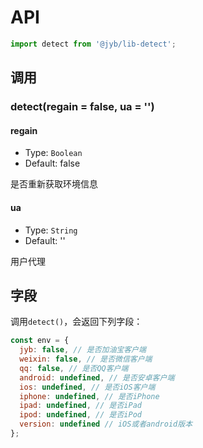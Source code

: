 # API

```javascript
import detect from '@jyb/lib-detect';
```

## 调用

### detect(regain = false, ua = '')

#### regain
- Type: `Boolean`
- Default: false

是否重新获取环境信息

#### ua
- Type: `String`
- Default: ''

用户代理

## 字段

调用`detect()`，会返回下列字段：

```javascript
const env = {
  jyb: false, // 是否加油宝客户端
  weixin: false, // 是否微信客户端
  qq: false, // 是否QQ客户端
  android: undefined, // 是否安卓客户端
  ios: undefined, // 是否iOS客户端
  iphone: undefined, // 是否iPhone
  ipad: undefined, // 是否iPad
  ipod: undefined, // 是否iPod
  version: undefined // iOS或者android版本
};
```

